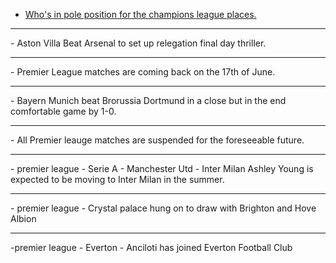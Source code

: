 
- <a href="https://www.eurosport.co.uk/football/premier-league/2019-2020/chelsea-vs-leicester-vs-man-utd-whos-in-pole-position-to-make-the-champions-league_sto7805497/story.shtml">
    Who's in pole position for the champions league places. 
</a>
<hr>
- Aston Villa Beat Arsenal to set up relegation final day thriller.
<hr>
- Premier League matches are coming back on the 17th of June.
<hr>
-  Bayern Munich beat Brorussia Dortmund in a close but in the end comfortable game by 1-0.
<hr>
- All Premier leauge matches are suspended for the foreseeable future.
<hr>
- premier league -  Serie A - Manchester Utd - Inter Milan
Ashley Young is expected to be moving to Inter Milan in the summer.
<hr>
- premier league - Crystal palace hung on to draw with Brighton and Hove Albion
<hr>
-premier league - Everton - Anciloti has joined Everton Football Club
